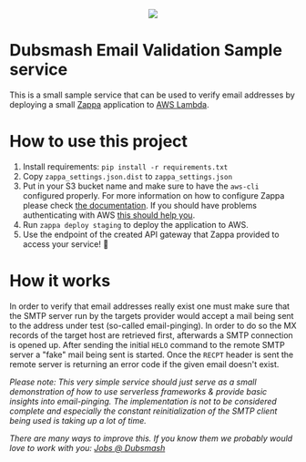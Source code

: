 <p align="center">
  <img src="https://d2nr8mwohhwyyc.cloudfront.net/static/images/logo.png"/>
</p>


# Dubsmash Email Validation Sample service
This is a small sample service that can be used to verify email addresses by deploying a small [Zappa](https://github.com/Miserlou/Zappa) application to [AWS Lambda](https://aws.amazon.com/lambda).

# How to use this project
1. Install requirements: `pip install -r requirements.txt`
2. Copy `zappa_settings.json.dist` to `zappa_settings.json`
3. Put in your S3 bucket name and make sure to have the `aws-cli` configured properly. For more information on how to configure Zappa please check [the documentation](https://github.com/Miserlou/Zappa#advanced-settings). If you should have problems authenticating with AWS [this should help you](http://docs.aws.amazon.com/cli/latest/userguide/cli-config-files.html).
4. Run `zappa deploy staging` to deploy the application to AWS.
5. Use the endpoint of the created API gateway that Zappa provided to access your service! 🎉

# How it works
In order to verify that email addresses really exist one must make sure that the SMTP server run by the targets provider would accept a mail being sent to the address under test (so-called email-pinging). In order to do so the MX records of the target host are retrieved first, afterwards a SMTP connection is opened up. After sending the initial `HELO` command to the remote SMTP server a "fake" mail being sent is started. Once the `RECPT` header is sent the remote server is returning an error code if the given email doesn't exist.

_Please note: This very simple service should just serve as a small demonstration of how to use serverless frameworks & provide basic insights into email-pinging. The implementation is not to be considered complete and especially the constant reinitialization of the SMTP client being used is taking up a lot of time._

_There are many ways to improve this. If you know them we probably would love to work with you: [Jobs @ Dubsmash](https://dubsmash.com/jobs)_
